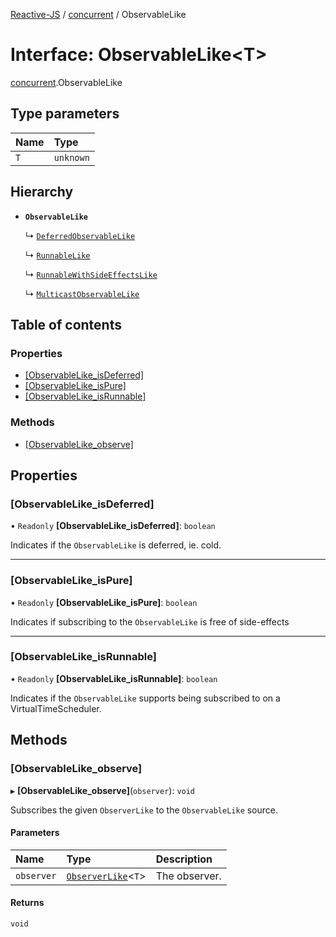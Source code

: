 [Reactive-JS](../README.md) / [concurrent](../modules/concurrent.md) / ObservableLike

# Interface: ObservableLike<T\>

[concurrent](../modules/concurrent.md).ObservableLike

## Type parameters

| Name | Type |
| :------ | :------ |
| `T` | `unknown` |

## Hierarchy

- **`ObservableLike`**

  ↳ [`DeferredObservableLike`](concurrent.DeferredObservableLike.md)

  ↳ [`RunnableLike`](concurrent.RunnableLike.md)

  ↳ [`RunnableWithSideEffectsLike`](concurrent.RunnableWithSideEffectsLike.md)

  ↳ [`MulticastObservableLike`](concurrent.MulticastObservableLike.md)

## Table of contents

### Properties

- [[ObservableLike\_isDeferred]](concurrent.ObservableLike.md#[observablelike_isdeferred])
- [[ObservableLike\_isPure]](concurrent.ObservableLike.md#[observablelike_ispure])
- [[ObservableLike\_isRunnable]](concurrent.ObservableLike.md#[observablelike_isrunnable])

### Methods

- [[ObservableLike\_observe]](concurrent.ObservableLike.md#[observablelike_observe])

## Properties

### [ObservableLike\_isDeferred]

• `Readonly` **[ObservableLike\_isDeferred]**: `boolean`

Indicates if the `ObservableLike` is deferred, ie. cold.

___

### [ObservableLike\_isPure]

• `Readonly` **[ObservableLike\_isPure]**: `boolean`

Indicates if subscribing to the `ObservableLike` is free of side-effects

___

### [ObservableLike\_isRunnable]

• `Readonly` **[ObservableLike\_isRunnable]**: `boolean`

Indicates if the `ObservableLike` supports being subscribed to
on a VirtualTimeScheduler.

## Methods

### [ObservableLike\_observe]

▸ **[ObservableLike_observe]**(`observer`): `void`

Subscribes the given `ObserverLike` to the `ObservableLike` source.

#### Parameters

| Name | Type | Description |
| :------ | :------ | :------ |
| `observer` | [`ObserverLike`](concurrent.ObserverLike.md)<`T`\> | The observer. |

#### Returns

`void`
